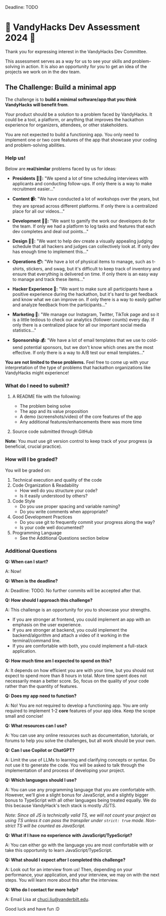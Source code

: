 Deadline: TODO

# 🚀 VandyHacks Dev Assessment 2024 🚀

Thank you for expressing interest in the VandyHacks Dev Committee.

This assessment serves as a way for us to see your skills and problem-solving in action. It is also an opportunity for you to get an idea of the projects we work on in the dev team.

## The Challenge: Build a minimal app

The challenge is to **build a minimal software/app that you think VandyHacks will benefit from**.

Your product should be a solution to a problem faced by VandyHacks. It could be a tool, a platform, or anything that improves the hackathon experience for organizers, attendees, or other stakeholders.

You are not expected to build a functioning app. You only need to implement one or two core features of the app that showcase your coding and problem-solving abilities.

### Help us!

Below are **real/similar** problems faced by us for ideas:

- **Presidents 🧑‍🏫:** "We spend a lot of time scheduling interviews with applicants and conducting follow-ups. If only there is a way to make recruitment easier..."

- **Content 📹:** "We have conducted a lot of workshops over the years, but they are spread across different platforms. If only there is a centralized place for all our videos..."

- **Development 🧑‍💻:** "We want to gamify the work our developers do for the team. If only we had a platform to log tasks and features that each dev completes and deal out points..."

- **Design 🧑‍🎨:** "We want to help dev create a visually appealing judging schedule that all hackers and judges can collectively look at. If only dev has enough time to implement this..."

- **Operations 📦:** "We have a lot of physical items to manage, such as t-shirts, stickers, and swag, but it's difficult to keep track of inventory and ensure that everything is delivered on time. If only there is an easy way to manage and track these items..."

- **Hacker Experience 🤹:** "We want to make sure all participants have a positive experience during the hackathon, but it's hard to get feedback and know what we can improve on. If only there is a way to easily gather and analyze feedback from the participants..."

- **Marketing 📣:** "We manage our Instagram, Twitter, TikTok page and so it is a little tedious to check our analytics (follower counts) every day. If only there is a centralized place for all our important social media statistics..."

- **Sponsorship 💰:** "We have a lot of email templates that we use to cold-send potential sponsors, but we don't know which ones are the most effective. If only there is a way to A/B test our email templates..."

**You are not limited to these problems.** Feel free to come up with your interpretation of the type of problems that hackathon organizations like VandyHacks might experience!

### What do I need to submit?

1.  A README file with the following:

    - The problem being solve
    - The app and its value proposition
    - A demo (screenshots/video) of the core features of the app
    - Any additional features/enhancements there was more time

2.  Source code submitted through GitHub

**Note:** You _must_ use git version control to keep track of your progress (a beneficial, crucial practice).

### How will I be graded?

You will be graded on:

1. Technical execution and quality of the code
1. Code Organization & Readability
   - How well do you structure your code?
   - Is it easily understood by others?
1. Code Style
   - Do you use proper spacing and variable naming?
   - Do you write comments when appropriate?
1. Good Development Practices
   - Do you use git to frequently commit your progress along the way?
   - Is your code well documented?
1. Programming Language
   - See the Additional Questions section below

### Additional Questions

**Q: When can I start?**

A: Now!

**Q: When is the deadline?**

A: Deadline: TODO. No further commits will be accepted after that.

**Q: How should I approach this challenge?**

A: This challenge is an opportunity for you to showcase your strengths.

- If you are stronger at frontend, you could implement an app with an emphasis on the user experience.
- If you are stronger at backend, you could implement the backend/algorithm and attach a video of it working in the terminal/command line.
- If you are comfortable with both, you could implement a full-stack application.

**Q: How much time am I expected to spend on this?**

A: It depends on how efficient you are with your time, but you should not expect to spend more than 8 hours in total. More time spent does not necessarily mean a better score. So, focus on the quality of your code rather than the quantity of features.

**Q: Does my app need to function?**

A: No! You are not required to develop a functioning app. You are only required to implement 1-2 **core** features of your app idea. Keep the scope small and concise!

**Q: What resources can I use?**

A: You can use any online resources such as documentation, tutorials, or forums to help you solve the challenges, but all work should be your own.

**Q: Can I use Copilot or ChatGPT?**

A: Limit the use of LLMs to learning and clarifying concepts or syntax. Do not use it to generate the code. You will be asked to talk through the implementation of and process of developing your project.

**Q: Which languages should I use?**

A: You can use any programming language that you are comfortable with. However, we'll give a slight bonus for JavaScript, and a slightly bigger bonus to TypeScript with all other languages being treated equally. We do this because VandyHack's tech stack is mostly JS/TS.

_Note: Since all JS is technically valid TS, we will not count your project as using TS unless it can pass the transpiler under `strict: true` mode. Non-strict TS will be counted as JavaScript._

**Q: What if I have no experience with JavaScript/TypeScript?**

A: You can either go with the language you are most comfortable with or take this opportunity to learn JavaScript/TypeScript.

**Q: What should I expect after I completed this challenge?**

A: Look out for an interview from us! Then, depending on your performance, your application, and your interview, we may on with the next steps. You will learn more about this after the interview.

**Q: Who do I contact for more help?**

A: Email Lisa at chuci.liu@vanderbilt.edu.

Good luck and have fun :D
